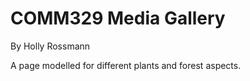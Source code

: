 # COMM329 Media Gallery
By Holly Rossmann

A page modelled for different plants and forest aspects.

